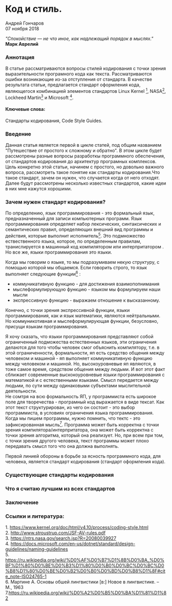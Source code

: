 # Код и стиль.  

Андрей Гончаров  
07 ноября 2018  

<i>"Спокойствие — не что иное, как надлежащий порядок в мыслях."</i>  
**Марк Аврелий**  

### Аннотация  
В статье рассматриваются вопросы стилей кодирования с точки зрения выразительности програмного кода как текста. Рассматриваются ошибки возникающие из-за отступления от стандарта. 
В качестве результата статьи, предлагается стандарт оформления кода, являющегося комбинацией элементов стандартов Linux Kernel [<sup>1</sup>](#1), NASA[<sup>2</sup>](#2), Lockheed Martin[<sup>3</sup>](#3) и Microsoft [<sup>4</sup>](#4).



#### Ключевые слова:  
Стандарты кодирования, Code Style Guides.  

### Введение 
Данная статья является первой в цикле статей, под общим названием "Путешествие от простого к сложному и обратно". В этом цикле будет рассмотрены разные вопросы разработкы программного обеспечения, от стандартов кодирования до архитектур програмных комплексов.   
Цель конкретно этой статьи, начинем с простого, но довольно важного вопроса, рассмотреть такое понятие как стандарты кодирования.Что такое стандарт, зачем он нужен, что случается когда от него отходят. Далее будут рассмотрены несколько известных стандартов, какие идеи в них мне кажутся хорошими. 

### Зачем нужен стандарт кодирования?

[//]: # (Абстрактно о языках программирования; они являются языками; языки имеют функцию; формальность яп есть условие коммуникации человек-машина; но остальное это коммуникация человек человек; программа выражается в тексте; программист имеет широкое поле в плане формирования тектса; для улучшения тектса - стандарт кодирования.)

По определению, язык программирования - это  формальный язык, предназначенный для записи компьютерных программ. Язык программирования определяет набор лексических, синтаксических и семантических правил, определяющих внешний вид программы и действия, которые выполнит исполнитель[<sup>5</sup>](#5).
Это подмножество ествественного языка, которое, по определенным правилам, транислируется в машинный код компилятором или интерпритатором .
Но все же, языки программирования это языки. 

Когда мы говорим о языке, то мы подразумиваем некую структуру, с помощью которой мы общаемся. Если говорить строго, то язык выполняет следующие функции[<sup>6</sup>](#6) : 
* коммуникативную функцию - для достижения взаимопопнимания  
* мыслеформулирующую функцию - языком мы формулируем наши мысли
* экспрессивную функцию - выражаем отношение к высказанному.

Конечно, с точки зрения экспрессивной функции, языки программирования, как и язык математики, являются нейтральными. Но коммуникотивная и мыслеформулирующая функции, безусловно, присущи языкам программирования.

Я хочу сказать, что языки программирования представляют собой ограниченный подможества естественных языков, эти ограничения делаются для того чтобы человек смог объяснить компилятору, т.е. в этой ограниченности, формальности, яп есть средство общения между человеком и машиной - яп выполняет коммуникативную функцию между человеком и машиной. Но, высокоуровневые яп являются, в тоже самое время, средством общения между людьми. И вот этот факт сближает современные выскокоуровневые языки программирования с математикой и с естественными языками. Смысл передается между людьми, по сути между одинаковыми субъектами мыслительной деятельности.  
Не сомтря на всю формальность ЯП, у программиста есть широкое поле для творечества - програмный код выражается в виде тексат. Как этот текст структурирован, из чего он состоит - это выбор программиста, в условиях ограничения языка программирования. 
Когда мы пишем программы, нужно помнить, что тектс - это зафиксированная мысль[<sup>7</sup>](#7). Программа может быть корректна с точки зрения компилятора/интерпритатора, она может быть корректна с точки зрения алгоритма, который она реализует. Но, при всем при том, с точки зрения другого человека, текст программы может плохо передавать смысл того что она должна выполнять. 

Первой линией обороны в борьбе за ясность программного кода, для человека, является стандарт кодирования (стандарт оформления кода).





### Существующие стандарты кодирования  
### Что я считаю лучшим из всех стандартов  
### Заключение  
### Ссылки и литература:  
<a class='anchor' id='1'>1</a>. https://www.kernel.org/doc/html/v4.10/process/coding-style.html  
<a class='anchor' id='2'>2</a>. http://www.stroustrup.com/JSF-AV-rules.pdf  
<a class='anchor' id='3'>3</a>. https://ntrs.nasa.gov/search.jsp?R=20080039927  
<a class='anchor' id='4'>4</a>. https://docs.microsoft.com/en-us/dotnet/standard/design-guidelines/naming-guidelines  
<a class='anchor' id='5'>5</a>. https://ru.wikipedia.org/wiki/%D0%AF%D0%B7%D1%8B%D0%BA_%D0%BF%D1%80%D0%BE%D0%B3%D1%80%D0%B0%D0%BC%D0%BC%D0%B8%D1%80%D0%BE%D0%B2%D0%B0%D0%BD%D0%B8%D1%8F#cite_note-ISO24765-1  
<a class='anchor' id='6'>6</a>. Мартине А. Основы обшей лингвистики \[в:\] Новое в лингвистике. – М., 1963  
<a class='anchor' id='7'>7</a>.https://ru.wikipedia.org/wiki/%D0%A2%D0%B5%D0%BA%D1%81%D1%82


